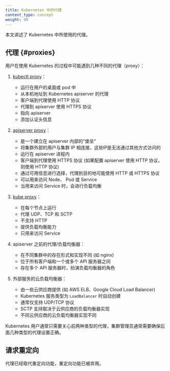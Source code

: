 ```yaml
---
title: Kubernetes 中的代理
content_type: concept
weight: 90
---
```

<!--
title: Proxies in Kubernetes
content_type: concept
weight: 90
-->

<!-- overview -->
<!--
This page explains proxies used with Kubernetes.
-->
本文讲述了 Kubernetes 中所使用的代理。

<!-- body -->

<!--
## Proxies

There are several different proxies you may encounter when using Kubernetes:
-->
## 代理  {#proxies}

用户在使用 Kubernetes 的过程中可能遇到几种不同的代理（proxy）：

<!--
1.  The [kubectl proxy](/docs/tasks/access-application-cluster/access-cluster/#directly-accessing-the-rest-api):

    - runs on a user's desktop or in a pod
    - proxies from a localhost address to the Kubernetes apiserver
    - client to proxy uses HTTP
    - proxy to apiserver uses HTTPS
    - locates apiserver
    - adds authentication headers
-->
1. [kubectl proxy](/zh-cn/docs/tasks/access-application-cluster/access-cluster/#directly-accessing-the-rest-api)：

    - 运行在用户的桌面或 pod 中
    - 从本机地址到 Kubernetes apiserver 的代理
    - 客户端到代理使用 HTTP 协议
    - 代理到 apiserver 使用 HTTPS 协议
    - 指向 apiserver
    - 添加认证头信息

<!--
1.  The [apiserver proxy](/docs/tasks/access-application-cluster/access-cluster/#discovering-builtin-services):

    - is a bastion built into the apiserver
    - connects a user outside of the cluster to cluster IPs which otherwise might not be reachable
    - runs in the apiserver processes
    - client to proxy uses HTTPS (or http if apiserver so configured)
    - proxy to target may use HTTP or HTTPS as chosen by proxy using available information
    - can be used to reach a Node, Pod, or Service
    - does load balancing when used to reach a Service
-->
2. [apiserver proxy](/zh-cn/docs/tasks/access-application-cluster/access-cluster/#discovering-builtin-services)：

    - 是一个建立在 apiserver 内部的“堡垒”
    - 将集群外部的用户与集群 IP 相连接，这些IP是无法通过其他方式访问的
    - 运行在 apiserver 进程内
    - 客户端到代理使用 HTTPS 协议 (如果配置 apiserver 使用 HTTP 协议，则使用 HTTP 协议)
    - 通过可用信息进行选择，代理到目的地可能使用 HTTP 或 HTTPS 协议
    - 可以用来访问 Node、 Pod 或 Service
    - 当用来访问 Service 时，会进行负载均衡

<!--
1.  The [kube proxy](/docs/concepts/services-networking/service/#ips-and-vips):

    - runs on each node
    - proxies UDP, TCP and SCTP
    - does not understand HTTP
    - provides load balancing
    - is only used to reach services
-->
3. [kube proxy](/zh-cn/docs/concepts/services-networking/service/#ips-and-vips)：

    - 在每个节点上运行
    - 代理 UDP、TCP 和 SCTP
    - 不支持 HTTP
    - 提供负载均衡能力
    - 只用来访问 Service

<!--
1.  A Proxy/Load-balancer in front of apiserver(s):

    - existence and implementation varies from cluster to cluster (e.g. nginx)
    - sits between all clients and one or more apiservers
    - acts as load balancer if there are several apiservers.
-->
4. apiserver 之前的代理/负载均衡器：

    - 在不同集群中的存在形式和实现不同 (如 nginx)
    - 位于所有客户端和一个或多个 API 服务器之间
    - 存在多个 API 服务器时，扮演负载均衡器的角色

<!--
1.  Cloud Load Balancers on external services:

    - are provided by some cloud providers (e.g. AWS ELB, Google Cloud Load Balancer)
    - are created automatically when the Kubernetes service has type `LoadBalancer`
    - usually supports UDP/TCP only
    - SCTP support is up to the load balancer implementation of the cloud provider
    - implementation varies by cloud provider.
-->
5. 外部服务的云负载均衡器：

    - 由一些云供应商提供 (如 AWS ELB、Google Cloud Load Balancer)
    - Kubernetes 服务类型为 `LoadBalancer` 时自动创建
    - 通常仅支持 UDP/TCP 协议
    - SCTP 支持取决于云供应商的负载均衡器实现
    - 不同云供应商的云负载均衡器实现不同

<!--
Kubernetes users will typically not need to worry about anything other than the first two types.  The cluster admin
will typically ensure that the latter types are set up correctly.
-->

Kubernetes 用户通常只需要关心前两种类型的代理，集群管理员通常需要确保后面几种类型的代理设置正确。

<!--
## Requesting redirects

Proxies have replaced redirect capabilities.  Redirects have been deprecated.
-->
## 请求重定向

代理已经取代重定向功能，重定向功能已被弃用。

